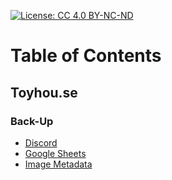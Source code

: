 [![License: CC 4.0 BY-NC-ND](https://img.shields.io/badge/license-BY--NC--ND--4.0-d0dff0?logo=creative-commons&logoColor=d0dff0)](https://creativecommons.org/licenses/by-nc-nd/4.0/)
# Table of Contents
## Toyhou.se
### Back-Up
- [Discord](toyhou.se/back-up/discord.md)
- [Google Sheets](toyhou.se/back-up/google-sheets.md)
- [Image Metadata]()
